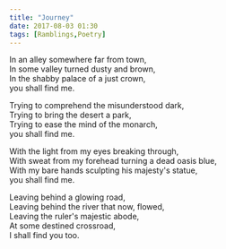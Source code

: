 ```yaml
---
title: "Journey"
date: 2017-08-03 01:30
tags: [Ramblings,Poetry]
---
```


In an alley somewhere far from town,  
In some valley turned dusty and brown,  
In the shabby palace of a just crown,  
you shall find me.  
 
Trying to comprehend the misunderstood dark,  
Trying to bring the desert a park,  
Trying to ease the mind of the monarch,  
you shall find me.  
 
With the light from my eyes breaking through,  
With sweat from my forehead turning a dead oasis blue,  
With my bare hands sculpting his majesty's statue,  
you shall find me.  

Leaving behind a glowing road,  
Leaving behind the river that now, flowed,  
Leaving the ruler's majestic abode,  
At some destined crossroad,  
I shall find you too.   

